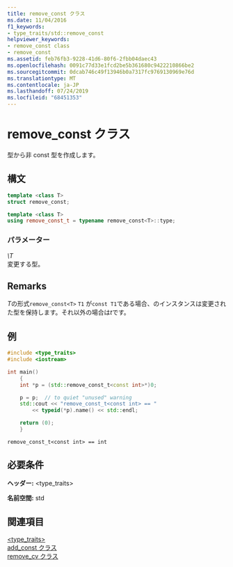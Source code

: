 ```yaml
---
title: remove_const クラス
ms.date: 11/04/2016
f1_keywords:
- type_traits/std::remove_const
helpviewer_keywords:
- remove_const class
- remove_const
ms.assetid: feb76fb3-9228-41d6-80f6-2fbb04daec43
ms.openlocfilehash: 0091c77d33e1fcd2be5b361680c9422210866be2
ms.sourcegitcommit: 0dcab746c49f13946b0a7317fc9769130969e76d
ms.translationtype: MT
ms.contentlocale: ja-JP
ms.lasthandoff: 07/24/2019
ms.locfileid: "68451353"
---
```

# <a name="removeconst-class"></a>remove_const クラス

型から非 const 型を作成します。

## <a name="syntax"></a>構文

```cpp
template <class T>
struct remove_const;
```

```cpp
template <class T>
using remove_const_t = typename remove_const<T>::type;
```

### <a name="parameters"></a>パラメーター

*\T*\
変更する型。

## <a name="remarks"></a>Remarks

*T*の形式`remove_const<T>` `T1` が`const T1`である場合、のインスタンスは変更された型を保持します。それ以外の場合は*t*です。

## <a name="example"></a>例

```cpp
#include <type_traits>
#include <iostream>

int main()
    {
    int *p = (std::remove_const_t<const int>*)0;

    p = p;  // to quiet "unused" warning
    std::cout << "remove_const_t<const int> == "
        << typeid(*p).name() << std::endl;

    return (0);
    }
```

```Output
remove_const_t<const int> == int
```

## <a name="requirements"></a>必要条件

**ヘッダー:** \<type_traits>

**名前空間:** std

## <a name="see-also"></a>関連項目

[<type_traits>](../standard-library/type-traits.md)\
[add_const クラス](../standard-library/add-const-class.md)\
[remove_cv クラス](../standard-library/remove-cv-class.md)
